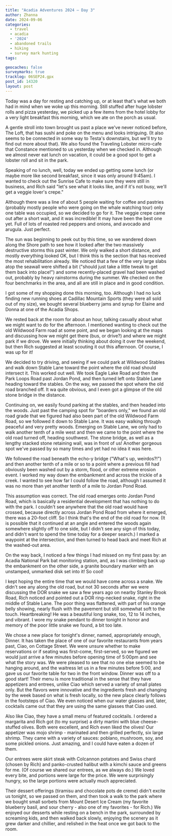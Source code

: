 ```yaml
---
title: "Acadia Adventures 2024 – Day 3"
author: Zhanna
date: 2024-09-06
categories: 
  - travel
  - acadia
  - '2024'
  - abandoned trails
  - hiking
  - survey mark hunting
tags:

geocaches: false
surveymarks: true
tracklog: 06SEP24.gpx
post_id: 14320
layout: post
---
```


Today was a day for resting and catching up, or at least that's what we both had in mind when we woke up this morning. Still stuffed after huge lobster rolls and pizza yesterday, we picked up a few items from the hotel lobby for a very light breakfast this morning, which we ate on the porch as usual.

A gentle stroll into town brought us past a place we've never noticed before, The Loft, that has sushi and poke on the menu and looks intriguing. (It also seems to be connected in some way to Testa's downstairs, but we'll try to find out more about that). We also found the Traveling Lobster micro-cafe that Constance mentioned to us yesterday when we checked in. Although we almost never eat lunch on vacation, it could be a good spot to get a lobster roll and sit in the park.

Speaking of no lunch, well, today we ended up getting some lunch (or maybe more like second breakfast, since it was only around 9:45am). I wanted to check out the Sunrise Cafe to make sure they were still in business, and Rich said "let's see what it looks like, and if it's not busy, we'll get a veggie lover's crepe."

Although there was a line of about 5 people waiting for coffee and pastries (probably mostly people who were going on the whale watching tour) only one table was occupied, so we decided to go for it. The veggie crepe came out after a short wait, and it was incredible! It may have been the best one yet. Full of lots of roasted red peppers and onions, and avocado and arugula. Just perfect. 

The sun was beginning to peek out by this time, so we wandered down along the Shore path to see how it looked after the two massively destructive storms this past winter. We only walked a short distance, and mostly everything looked OK, but I think this is the section that has received the most rehabilitation already. We noticed that a few of the very large slabs atop the seawall were shifted a bit ("should just take a little tweak to get them back into place!") and some recently-placed gravel had been washed out, probably by heavy rainstorms during the summer. We checked on the four benchmarks in the area, and all are still in place and in good condition.

I got some of my shopping done this morning, too. Although I had no luck finding new running shoes at Cadillac Mountain Sports (they were all sold out of my size), we bought several blueberry jams and syrup for Elaine and Donna at one of the Acadia Shops.

We rested back at the room for about an hour, talking casually about what we might want to do for the afternoon. I mentioned wanting to check out the old Wildwood Farm road at some point, and we began looking at the maps and discussing how we might get there (bus, or drive?) and where we might park if we drove. We were initially thinking about doing it over the weekend, but then Rich suggested at least scouting it out this afternoon. Of course, I was up for it!

We decided to try driving, and seeing if we could park at Wildwood Stables and walk down Stable Lane toward the point where the old road should intersect it. This worked out well. We took Eagle Lake Road and then the Park Loops Road past Jordan Pond, and then turned left onto Stable Lane heading toward the stables. On the way, we passed the spot where the old road branched off. It wa quite obvious, and I even got a glimpse of the old stone bridge in the distance.

Continuing on, we easily found parking at the stables, and then headed into the woods. Just past the camping spot for "boarders only," we found an old road grade that we figured had also been part of the old Wildwood Farm Road, so we followed it down to Stable Lane. It was easy walking through peaceful and very pretty woods. Emerging on Stable Lane, we only had to walk another tenth of a mile west and then we came to the point where the old road turned off, heading southwest. The stone bridge, as well as a lengthy stacked stone retaining wall, was in front of us! Another gorgeous spot we've passed by so many times and yet had no idea it was here.

We followed the road beneath the echo-y bridge ("What's up, weirdos?!") and then another tenth of a mile or so to a point where a previous fill had obviously been washed out by a storm, flood, or other extreme erosion event. I worked my way down the embankment and across the trickle of a creek. I wanted to see how far I could follow the road, although I assumed it was no more than yet another tenth of a mile to Jordan Pond Road.

This assumption was correct. The old road emerges onto Jordan Pond Road, which is basically a residential development that has nothing to do with the park. I couldn't see anywhere that the old road would have crossed, because directly across Jordan Pond Road from where it emerged, there was a 20-foot cliff. So I think that's the end of the old road for now. (It is possible that it continued at an angle and entered the woods again somewhere slightly off to one side, but I didn't see any sign of this today, and didn't want to spend the time today for a deeper search.) I marked a waypoint at the intersection, and then turned to head back and meet Rich at the washed-out area.

On the way back, I noticed a few things I had missed on my first pass by: an Acadia National Park bat monitoring station, and, as I was climbing back up the embankment on the other side, a granite boundary marker with an unstamped, unmarked disk set into it! So cool!

I kept hoping the entire time that we would have come across a snake. We didn't see any along the old road, but not 30 seconds after we were discussing the DOR snake we saw a few years ago on nearby Stanley Brook Road, Rich noticed and pointed out a DOR ring-necked snake, right in the middle of Stable Lane. The poor thing was flattened, with part of his orange belly showing, nearly flush with the pavement but still somewhat soft to the touch. Heartbreaking! He was a beautiful long snake, too, 12 to 14 inches, and vibrant. I wore my snake pendant to dinner tonight in honor and memory of the poor little snake we found, a bit too late.

We chose a new place for tonight's dinner, named, appropriately enough, Dinner. It has taken the place of one of our favorite restaurants from years past, Ciao, on Cottage Street. We were unsure whether to make reservations or if seating was first-come, first-served, so we figured we would just arrive a few minutes before opening time of 5:00pm and see what the story was. We were pleased to see that no one else seemed to be hanging around, and the waitress let us in a few minutes before 5:00, and gave us our favorite table for two in the front window. Dinner was off to a good start! Their menu is more traditional in the sense that they have appetizers and entrees, unlike Ciao which served a variety of small plates only. But the flavors were innovative and the ingredients fresh and changing by the week based on what is fresh locally, so the new place clearly follows in the footsteps of Ciao. We even noticed when our water glasses and, later, cocktails came out that they are using the same glasses that Ciao used.

Also like Ciao, they have a small menu of featured cocktails. I ordered a margarita and Rich got (to my surprise) a dirty martini with blue cheese-stuffed olives. Both were excellent, and Rich even liked the olives! Our appetizer was mojo shrimp - marinated and then grilled perfectly, six large shrimp. They came with a variety of sauces: poblano, mushroom, soy, and some pickled onions. Just amazing, and I could have eaten a dozen of them.

Our entrees were skirt steak with Colcannon potatoes and Swiss chard (chosen by Rich) and panko-crusted halibut with a kimchi sauce and greens for me. (Of course we shared our entrees, as we always do.) We loved every bite, and portions were large for the price. We were surprisingly hungry, so the large portions were actually much appreciated.

Their dessert offerings (tiramisu and chocolate pots de creme) didn't excite us tonight, so we passed on them, and then took a walk to the park where we bought small sorbets from Mount Desert Ice Cream (my favorite blueberry basil, and sour cherry - also one of my favorites - for Rich.) We enjoyed our desserts while resting on a bench in the park, surrounded by screaming kids, and then walked back slowly, enjoying the scenery as it grew darker and chillier, and relished in the heat once we got back to the room.